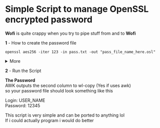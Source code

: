 # **Simple Script to manage OpenSSL encrypted password**  
**Wofi** is quite crappy when you try to pipe stuff from and to **Wofi**  
  
**1** - How to create the password file  
  
```openssl aes256 -iter 123 -in pass.txt -out "pass_file_name_here.osl"```  
<details>
  <summary>More</summary>
  <br>
I have used aes256 for this script, but you can change it as you please (Read the openssl man page if you don't like it)  
  <br>
for ```-iter``` i used 123 as example, but you don't need to use if if you don't want, you can omit the ```ITER``` flag in the script  
  <br>
the ITER flag will ask for the number you have set (idk if it can only be a number)  
  <br>
the PASS flag will ask for the **Password** of the file  
  <br>
i don't know yet how to make wofi specify it in the title  
  <br>
you can remove the --password flag if you don't really care about it
  </details>

**2** - Run the Script

**The Password**  
AWK outputs the second column to wl-copy (Yes if uses awk)  
so your password file should look something like this  

Login: USER_NAME  
Password: 12345  

This script is very simple and can be ported to anything lol  
If i could actually program i would do better
